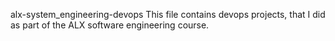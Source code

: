 alx-system_engineering-devops
This file contains devops projects, that I did as part of the ALX software engineering course. 
